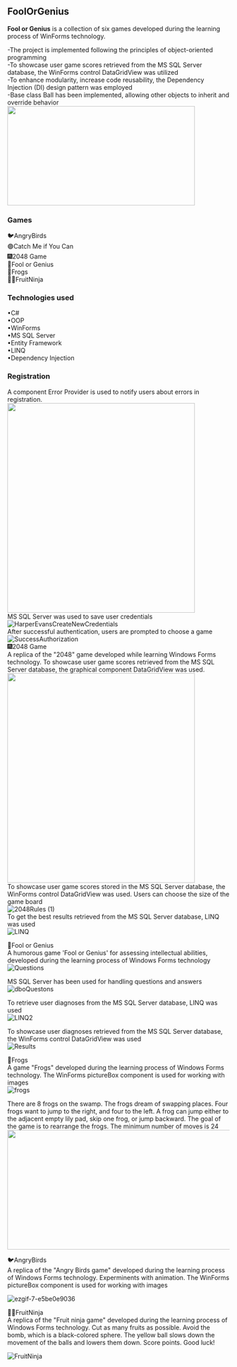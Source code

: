 ## FoolOrGenius
**Fool or Genius** is a collection of six games developed during the learning process of WinForms technology.

-The project is implemented following the principles of object-oriented programming  
-To showcase user game scores retrieved from the MS SQL Server database, the WinForms control DataGridView was utilized  
-To enhance modularity, increase code reusability, the Dependency Injection (DI) design pattern was employed  
-Base class Ball has been implemented, allowing other objects to inherit and override behavior  
<img src="https://github.com/IakovlevaNatalia/FoolOrGenius/assets/69373349/8ae6a3bd-ae16-41db-8177-102704a356d2" width="425" height="225"/>  


### Games  
🐦AngryBirds  
🟣Catch Me if You Can    
🎆2048 Game  
🤪Fool or Genius  
🐸Frogs  
🥷🏼FruitNinja    

### Technologies used  
•C#  
•OOP  
•WinForms  
•MS SQL Server  
•Entity Framework  
•LINQ  
•Dependency Injection  

### Registration  
A component Error Provider is used to notify users about errors in registration.  
<img src="https://github.com/IakovlevaNatalia/FoolOrGenius/assets/69373349/82d3983e-7b40-4d36-8144-b2664bcc4784" width="425" height="475"/>  
MS SQL Server was used to save user credentials
![HarperEvansCreateNewCredentials](https://github.com/IakovlevaNatalia/FoolOrGenius/assets/69373349/0e36348f-7a06-4d42-9f2a-cee7caee7b61)  
After successful authentication, users are prompted to choose a game
![SuccessAuthorization](https://github.com/IakovlevaNatalia/FoolOrGenius/assets/69373349/1bc9b23f-0455-4cfe-9262-343557a11479)  
🎆2048 Game  
A replica of the "2048" game developed while learning Windows Forms technology. To showcase user game scores retrieved from the MS SQL Server database, the graphical component DataGridView was used.  
<img src="https://github.com/IakovlevaNatalia/FoolOrGenius/assets/69373349/405beafa-c052-48c4-92bc-cdd8fef3cb71" width="425" height="475"/>  
To showcase user game scores stored in the MS SQL Server database, the WinForms control DataGridView was used. Users can choose the size of the game board  
![2048Rules (1)](https://github.com/IakovlevaNatalia/FoolOrGenius/assets/69373349/f8e8016a-bb26-427e-9c90-901709bf6e2a)  
To get the best results retrieved from the MS SQL Server database, LINQ was used  
![LINQ](https://github.com/IakovlevaNatalia/FoolOrGenius/assets/69373349/6f8baae0-6478-47be-b129-9bbe5b57f215)  

🤪Fool or Genius  
A humorous game 'Fool or Genius' for assessing intellectual abilities, developed during the learning process of Windows Forms technology  
![Questions](https://github.com/IakovlevaNatalia/FoolOrGenius/assets/69373349/e84f909b-1cf9-4598-a99c-92353effd77a)
 
MS SQL Server has been used for handling questions and answers  
![dboQuestons](https://github.com/IakovlevaNatalia/FoolOrGenius/assets/69373349/642d3429-eea4-460c-abd4-6a41d69cfa2f)

To retrieve user diagnoses from the MS SQL Server database, LINQ was used  
![LINQ2](https://github.com/IakovlevaNatalia/FoolOrGenius/assets/69373349/b11f4d63-8a41-4ed0-97e6-60e67ae4a10d)  

To showcase user diagnoses retrieved from the MS SQL Server database, the WinForms control DataGridView was used  
![Results](https://github.com/IakovlevaNatalia/FoolOrGenius/assets/69373349/9d6922c0-f4fc-4e29-97cd-d1223c453574)

🐸Frogs   
A game "Frogs" developed during the learning process of Windows Forms technology. The WinForms pictureBox component is used for working with images  
![frogs](https://github.com/IakovlevaNatalia/FoolOrGenius/assets/69373349/cd55d38d-97a6-462b-9a04-7a1fa017723c)  

There are 8 frogs on the swamp. The frogs dream of swapping places. Four frogs want to jump to the right, and four to the left. A frog can jump either to the adjacent empty lily pad, skip one frog, or jump backward. The goal of the game is to rearrange the frogs. The minimum number of moves is 24  
<img src="https://github.com/IakovlevaNatalia/FoolOrGenius/assets/69373349/29a1e1ab-d65d-4483-b33b-c656db461c3e" width="600" height="271"/>  

🐦AngryBirds  
A replica of the "Angry Birds game" developed during the learning process of Windows Forms technology. Experminents with animation. The WinForms pictureBox component is used for working with images 

![ezgif-7-e5be0e9036](https://github.com/IakovlevaNatalia/FoolOrGenius/assets/69373349/3ac42537-2e47-47c0-99ad-d4dcb4513759)  

🥷🏼FruitNinja  
A replica of the "Fruit ninja game" developed during the learning process of Windows Forms technology. Cut as many fruits as possible. Avoid the bomb, which is a black-colored sphere. The yellow ball slows down the movement of the balls and lowers them down. Score points. Good luck!  

![FruitNinja](https://github.com/IakovlevaNatalia/FoolOrGenius/assets/69373349/f6d31c7e-eac9-4a42-8265-ad35dd4a9570)
























